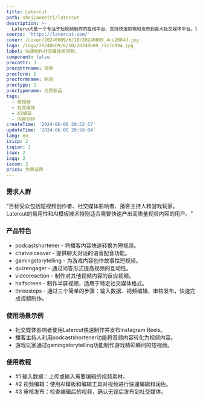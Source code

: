 ```yaml
---
title: Latercut
path: shejiaomeiti/latercut
description: >-
  Latercut是一个专注于短视频制作的在线平台，支持快速剪辑和发布到各大社交媒体平台。它利用AI模板技术，简化视频编辑流程，帮助用户节省时间，提高内容创作效率。
source: 'https://latercut.com/'
cover: /cover/20240609/6/10/20240609_4cc2084d.jpg
logo: /logo/20240609/6/10/20240609_73c7cd94.jpg
label: 快速制作社交媒体短视频。
component: false
procattr: 3
procattrname: 视频
procform: 1
procformname: 网站
proctype: 2
proctypename: 优质新品
tags:
  - 短视频
  - 社交媒体
  - AI编辑
  - 内容创作
createTime: '2024-06-08 20:52:57'
updateTime: '2024-06-08 20:58:04'
lang: en
isicp: 2
isqian: 2
iswx: 2
isqq: 2
iscom: 2
price: 免费试用
---
```




### 需求人群
"目标受众包括短视频创作者、社交媒体影响者、播客主持人和游戏玩家。Latercut的易用性和AI模板技术特别适合需要快速产出高质量视频内容的用户。"

### 产品特色
* podcastshortener - 将播客内容快速转换为短视频。
* chatvoiceover - 提供聊天对话的语音配音功能。
* gamingstorytelling - 为游戏内容创作故事性短视频。
* quizengager - 通过问答形式提高视频的互动性。
* videoreaction - 制作对其他视频内容的反应视频。
* halfscreen - 制作半屏视频，适用于特定社交媒体格式。
* threesteps - 通过三个简单的步骤：输入数据、视频编辑、审核发布，快速完成视频制作。

### 使用场景示例
* 社交媒体影响者使用Latercut快速制作并发布Instagram Reels。
* 播客主持人利用podcastshortener功能将音频内容转化为视频内容。
* 游戏玩家通过gamingstorytelling功能制作游戏精彩瞬间的短视频。

### 使用教程
* #1 输入数据：上传或输入需要编辑的视频素材。
* #2 视频编辑：使用AI模板和编辑工具对视频进行快速编辑和润色。
* #3 审核发布：检查编辑后的视频，确认无误后发布到社交媒体。

  
